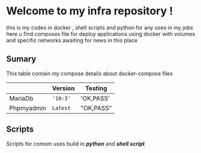 # Welcome to my infra repository !

this is my codes in docker , shell scripts and python  for any uses in my jobs 
here u find composes file for deploy applications using docker with volumes and specific networks 
awaiting for news in this place 





## Sumary 

This table contain my compose details about docker-compose files

|                |Version                          |Testing                         |
|----------------|-------------------------------|-----------------------------|
|MariaDb		 |`'10:3'`            			 |'OK,PASS'            		   |
|Phpmyadmin      |`Latest`            			 |"OK,PASS"            		   |

## Scripts 
Scripts for comom uses build in ***python*** and ***shell script***
